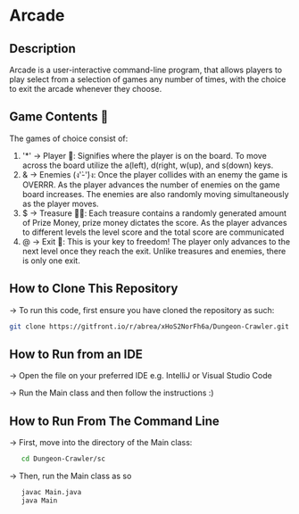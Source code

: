 # Arcade

## Description 
Arcade is a user-interactive command-line program, that allows players to play select from a selection of games any number of times, with the choice to exit the arcade whenever they choose.


## Game Contents 👾
The games of choice consist of:
1. '*' -> Player 👤: Signifies where the player is on the board. To move across the board utilize the a(left), d(right, w(up), and s(down) keys.
2. & -> Enemies (ง'̀-'́)ง: Once the player collides with an enemy the game is OVERRR. As the player advances the number of enemies on the game board increases. The enemies are also randomly moving simultaneously as the player moves. 
3. $ -> Treasure 🏴‍☠️: Each treasure contains a randomly generated amount of Prize Money, prize money dictates the score. As the player advances to different levels the level score and the total score are communicated
4. @ -> Exit 🚫: This is your key to freedom! The player only advances to the next level once they reach the exit. Unlike treasures and enemies, there is only one exit.

## How to Clone This Repository
-> To run this code, first ensure you have cloned the repository as such:
   ```bash
   git clone https://gitfront.io/r/abrea/xHoS2NorFh6a/Dungeon-Crawler.git
   ```

## How to Run from an IDE

-> Open the file on your preferred IDE e.g. IntelliJ or Visual Studio Code

-> Run the Main class and then follow the instructions :)

## How to Run From The Command Line
-> First, move into the directory of the Main class:
```bash
   cd Dungeon-Crawler/sc
   ```
-> Then, run the Main class as so
```bash
   javac Main.java
   java Main
   ```
